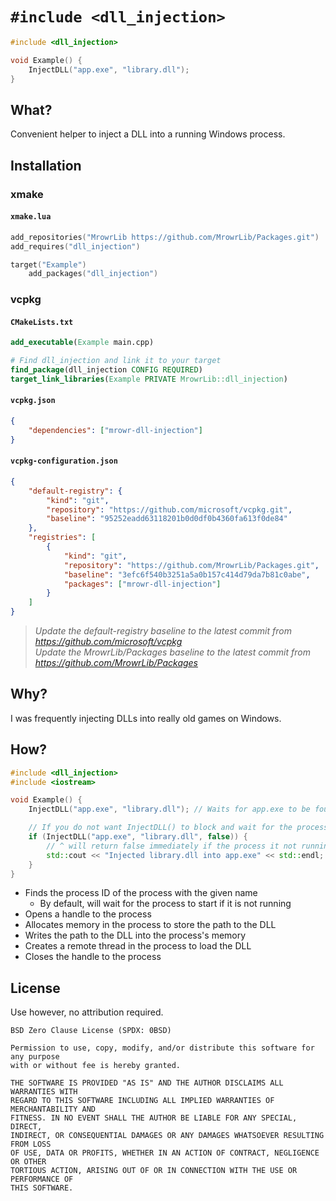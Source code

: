 # `#include <dll_injection>`

```cpp
#include <dll_injection>

void Example() {
    InjectDLL("app.exe", "library.dll");
}
```

## What?

Convenient helper to inject a DLL into a running Windows process.

## Installation

### xmake

#### `xmake.lua`

```lua
add_repositories("MrowrLib https://github.com/MrowrLib/Packages.git")
add_requires("dll_injection")

target("Example")
    add_packages("dll_injection")
```

### vcpkg

#### `CMakeLists.txt`

```cmake
add_executable(Example main.cpp)

# Find dll_injection and link it to your target
find_package(dll_injection CONFIG REQUIRED)
target_link_libraries(Example PRIVATE MrowrLib::dll_injection)
```

#### `vcpkg.json`

```json
{
    "dependencies": ["mrowr-dll-injection"]
}
```

#### `vcpkg-configuration.json`

```json
{
    "default-registry": {
        "kind": "git",
        "repository": "https://github.com/microsoft/vcpkg.git",
        "baseline": "95252eadd63118201b0d0df0b4360fa613f0de84"
    },
    "registries": [
        {
            "kind": "git",
            "repository": "https://github.com/MrowrLib/Packages.git",
            "baseline": "3efc6f540b3251a5a0b157c414d79da7b81c0abe",
            "packages": ["mrowr-dll-injection"]
        }
    ]
}
```

> _Update the default-registry baseline to the latest commit from https://github.com/microsoft/vcpkg_  
> _Update the MrowrLib/Packages baseline to the latest commit from https://github.com/MrowrLib/Packages_  

## Why?

I was frequently injecting DLLs into really old games on Windows.

## How?

```cpp
#include <dll_injection>
#include <iostream>

void Example() {
    InjectDLL("app.exe", "library.dll"); // Waits for app.exe to be found...

    // If you do not want InjectDLL() to block and wait for the process to start:
    if (InjectDLL("app.exe", "library.dll", false)) {
        // ^ will return false immediately if the process it not running
        std::cout << "Injected library.dll into app.exe" << std::endl;
    }
}
```

- Finds the process ID of the process with the given name
  - By default, will wait for the process to start if it is not running
- Opens a handle to the process
- Allocates memory in the process to store the path to the DLL
- Writes the path to the DLL into the process's memory
- Creates a remote thread in the process to load the DLL
- Closes the handle to the process

## License

Use however, no attribution required.

```
BSD Zero Clause License (SPDX: 0BSD)

Permission to use, copy, modify, and/or distribute this software for any purpose
with or without fee is hereby granted.

THE SOFTWARE IS PROVIDED "AS IS" AND THE AUTHOR DISCLAIMS ALL WARRANTIES WITH
REGARD TO THIS SOFTWARE INCLUDING ALL IMPLIED WARRANTIES OF MERCHANTABILITY AND
FITNESS. IN NO EVENT SHALL THE AUTHOR BE LIABLE FOR ANY SPECIAL, DIRECT,
INDIRECT, OR CONSEQUENTIAL DAMAGES OR ANY DAMAGES WHATSOEVER RESULTING FROM LOSS
OF USE, DATA OR PROFITS, WHETHER IN AN ACTION OF CONTRACT, NEGLIGENCE OR OTHER
TORTIOUS ACTION, ARISING OUT OF OR IN CONNECTION WITH THE USE OR PERFORMANCE OF
THIS SOFTWARE.
```
